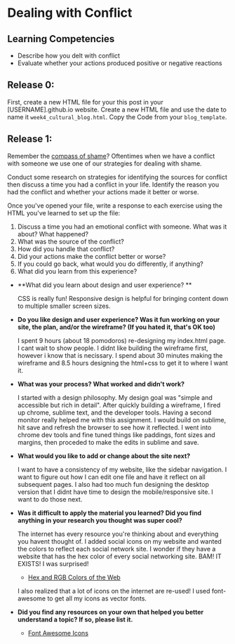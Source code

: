 # Dealing with Conflict

## Learning Competencies
- Describe how you delt with conflict
- Evaluate whether your actions produced positive or negative reactions

## Release 0:

First, create a new HTML file for your this post in your [USERNAME].github.io website. Create a new HTML file and use the date to name it `week4_cultural_blog.html`. Copy the Code from your `blog_template`.

## Release 1:

Remember the [compass of shame](http://southdown.on.ca/publications/articles/Compass-of-Shame.pdf)? Oftentimes when we have a conflict with someone we use one of our strategies for dealing with shame.

Conduct some research on strategies for identifying the sources for conflict then discuss a time you had a conflict in your life. Identify the reason you had the conflict and whether your actions made it better or worse.

Once you've opened your file, write a response to each exercise using the HTML you've learned to set up the file:

1. Discuss a time you had an emotional conflict with someone. What was it about? What happened?
2. What was the source of the conflict?
3. How did you handle that conflict?
4. Did your actions make the conflict better or worse?
5. If you could go back, what would you do differently, if anything?
6. What did you learn from this experience?

* **What did you learn about design and user experience? **

	CSS is really fun! Responsive design is helpful for bringing content down to multiple smaller screen sizes.

* **Do you like design and user experience? Was it fun working on your site, the plan, and/or the wireframe? (If you hated it, that's OK too)**

	I spent 9 hours (about 18 pomodoros) re-designing my index.html page. I cant wait to show people. I didnt like building the wireframe first, however i know that is necissary. I spend about 30 minutes making the wireframe and 8.5 hours designing the html+css to get it to where I want it.

* **What was your process? What worked and didn't work?**

	I started with a design philosophy. My design goal was "simple and accessible but rich in detail". After quickly building a wireframe, I fired up chrome, sublime text, and the developer tools. Having a second monitor really helped me with this assignment. I would build on sublime, hit save and refresh the browser to see how it reflected. I went into chrome dev tools and fine tuned things like paddings, font sizes and margins, then proceded to make the edits in sublime and save.

* **What would you like to add or change about the site next?**

	I want to have a consistency of my website, like the sidebar navigation. I want to figure out how I can edit one file and have it reflect on all subsequent pages. I also had too much fun designing the desktop version that I didnt have time to design the mobile/responsive site. I want to do those next.

* **Was it difficult to apply the material you learned? Did you find anything in your research you thought was super cool?**

	The internet has every resource you're thinking about and everything you havent thought of. I added social icons on my website and wanted the colors to reflect each social network site. I wonder if they have a website that has the hex color of every social networking site. BAM! IT EXISTS! I was surprised!

	* [Hex and RGB Colors of the Web](http://designpieces.com/2012/12/social-media-colours-hex-and-rgb/)

	I also realized that a lot of icons on the internet are re-used! I used font-awesome to get all my icons as vector fonts.

* **Did you find any resources on your own that helped you better understand a topic? If so, please list it.**
	* [Font Awesome Icons](http://fortawesome.github.io/Font-Awesome/icons/)
